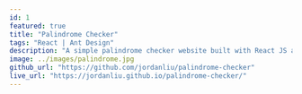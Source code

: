 ```yaml
---
id: 1
featured: true
title: "Palindrome Checker"
tags: "React | Ant Design"
description: "A simple palindrome checker website built with React JS and Ant Design UI library"
image: ../images/palindrome.jpg
github_url: "https://github.com/jordanliu/palindrome-checker"
live_url: "https://jordanliu.github.io/palindrome-checker/"
---
```

